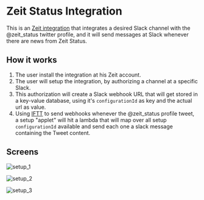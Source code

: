 # Zeit Status Integration

This is an [Zeit integration](https://zeit.co/blog/zeit-now-integrations-platform) that integrates a desired Slack channel with the @zeit_status twitter profile, and it will send messages at Slack whenever there are news from Zeit Status.

## How it works

1. The user install the integration at his Zeit account.
2. The user will setup the integration, by authorizing a channel at a specific Slack.
3. This authorization will create a Slack webhook URL that will get stored in a key-value database, using it's `configurationId` as key and the actual url as value.
4. Using [IFTT](https://ifttt.com/) to send webhooks whenever the @zeit_status profile tweet, a setup "applet" will hit a lambda that will map over all setup `configurationId` available and send each one a slack message containing the Tweet content. 


## Screens

![setup_1](https://integration-assets.zeit.sh/https%3A%2F%2Ffiles-yhbgzesnvm.now.sh%2FScreen%2520Shot%25202019-06-02%2520at%252016.45.39.png)

![setup_2](https://integration-assets.zeit.sh/https%3A%2F%2Ffiles-yhbgzesnvm.now.sh%2FScreen%2520Shot%25202019-06-02%2520at%252016.46.59.png)

![setup_3](https://integration-assets.zeit.sh/https%3A%2F%2Ffile-wkofordmka.now.sh%2F)